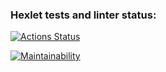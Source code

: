 ### Hexlet tests and linter status:
[![Actions Status](https://github.com/A3a3eJlJl0/php-project-lvl1/workflows/hexlet-check/badge.svg)](https://github.com/A3a3eJlJl0/php-project-lvl1/actions)

[![Maintainability](https://api.codeclimate.com/v1/badges/a99a88d28ad37a79dbf6/maintainability)](https://codeclimate.com/github/codeclimate/codeclimate/maintainability)